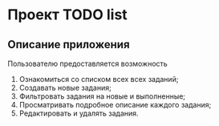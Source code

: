# Проект TODO list

## Описание приложения

Пользователю предоставляется возможность

1. Ознакомиться со списком всех всех заданий;
2. Создавать новые задания;
3. Фильтровать задания на новые и выполненные;
4. Просматривать подробное описание каждого задания;
5. Редактировать и удалять задания.